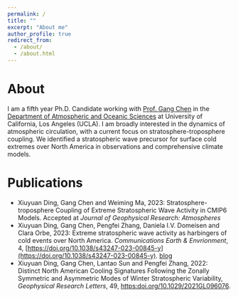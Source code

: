 ```yaml
---
permalink: /
title: ""
excerpt: "About me"
author_profile: true
redirect_from: 
  - /about/
  - /about.html
---
```


About
======
I am a fifth year Ph.D. Candidate working with [Prof. Gang Chen](http://gchenpu.com) in the [Department of Atmospheric and Oceanic Sciences](https://aos.ucla.edu) at University of California, Los Angeles (UCLA). I am broadly interested in the dynamics of atmospheric circulation, with a current focus on stratosphere-troposphere coupling. We identified a stratospheric wave precursor for surface cold extremes over North America in observations and comprehensive climate models.

Publications
======
* Xiuyuan Ding, Gang Chen and Weiming Ma, 2023: Stratosphere-troposphere Coupling of Extreme Stratospheric Wave Activity in CMIP6 Models. Accepted at _Journal of Geophysical Research: Atmospheres_
* Xiuyuan Ding, Gang Chen, Pengfei Zhang, Daniela I.V. Domeisen and Clara Orbe, 2023: Extreme stratospheric wave activity as harbingers of cold events over North America. _Communications Earth & Envrionment_, 4, [https://doi.org/10.1038/s43247-023-00845-y](https://doi.org/10.1038/s43247-023-00845-y). [blog](https://earthenvironmentcommunity.nature.com/posts/a-new-precursor-for-north-american-cold-spells)
* Xiuyuan Ding, Gang Chen, Lantao Sun and Pengfei Zhang, 2022: Distinct North American Cooling Signatures Following the Zonally Symmetric and Asymmetric Modes of Winter Stratospheric Variability, _Geophysical Research Letters_, 49, [https:doi.org/10.1029/2021GL096076](https://doi.org/10.1029/2021GL096076).



